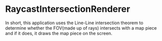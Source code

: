 # RaycastIntersectionRenderer
In short, this application uses the Line-Line intersection theorem to determine whether the FOV(made up of rays) intersects with a map piece and if it does, it draws the map piece on the screen.
